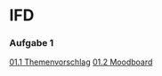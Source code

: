 # IFD

### Aufgabe 1

[01.1 Themenvorschlag](https://annaalehmann.github.io/IFD/01_Aufgabe/themenvorschlag.html)
[01.2 Moodboard](https://annaalehmann.github.io/IFD/01_Aufgabe/moodboard.html)